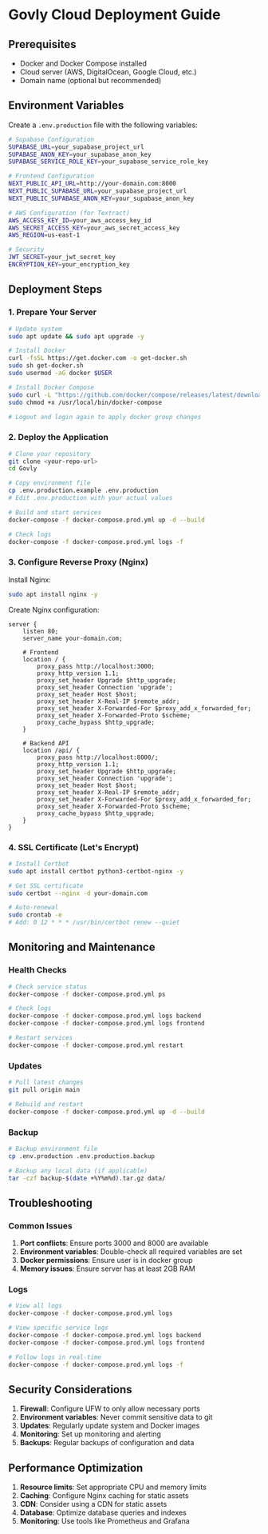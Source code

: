 # Govly Cloud Deployment Guide

## Prerequisites

- Docker and Docker Compose installed
- Cloud server (AWS, DigitalOcean, Google Cloud, etc.)
- Domain name (optional but recommended)

## Environment Variables

Create a `.env.production` file with the following variables:

```bash
# Supabase Configuration
SUPABASE_URL=your_supabase_project_url
SUPABASE_ANON_KEY=your_supabase_anon_key
SUPABASE_SERVICE_ROLE_KEY=your_supabase_service_role_key

# Frontend Configuration
NEXT_PUBLIC_API_URL=http://your-domain.com:8000
NEXT_PUBLIC_SUPABASE_URL=your_supabase_project_url
NEXT_PUBLIC_SUPABASE_ANON_KEY=your_supabase_anon_key

# AWS Configuration (for Textract)
AWS_ACCESS_KEY_ID=your_aws_access_key_id
AWS_SECRET_ACCESS_KEY=your_aws_secret_access_key
AWS_REGION=us-east-1

# Security
JWT_SECRET=your_jwt_secret_key
ENCRYPTION_KEY=your_encryption_key
```

## Deployment Steps

### 1. Prepare Your Server

```bash
# Update system
sudo apt update && sudo apt upgrade -y

# Install Docker
curl -fsSL https://get.docker.com -o get-docker.sh
sudo sh get-docker.sh
sudo usermod -aG docker $USER

# Install Docker Compose
sudo curl -L "https://github.com/docker/compose/releases/latest/download/docker-compose-$(uname -s)-$(uname -m)" -o /usr/local/bin/docker-compose
sudo chmod +x /usr/local/bin/docker-compose

# Logout and login again to apply docker group changes
```

### 2. Deploy the Application

```bash
# Clone your repository
git clone <your-repo-url>
cd Govly

# Copy environment file
cp .env.production.example .env.production
# Edit .env.production with your actual values

# Build and start services
docker-compose -f docker-compose.prod.yml up -d --build

# Check logs
docker-compose -f docker-compose.prod.yml logs -f
```

### 3. Configure Reverse Proxy (Nginx)

Install Nginx:

```bash
sudo apt install nginx -y
```

Create Nginx configuration:

```nginx
server {
    listen 80;
    server_name your-domain.com;

    # Frontend
    location / {
        proxy_pass http://localhost:3000;
        proxy_http_version 1.1;
        proxy_set_header Upgrade $http_upgrade;
        proxy_set_header Connection 'upgrade';
        proxy_set_header Host $host;
        proxy_set_header X-Real-IP $remote_addr;
        proxy_set_header X-Forwarded-For $proxy_add_x_forwarded_for;
        proxy_set_header X-Forwarded-Proto $scheme;
        proxy_cache_bypass $http_upgrade;
    }

    # Backend API
    location /api/ {
        proxy_pass http://localhost:8000/;
        proxy_http_version 1.1;
        proxy_set_header Upgrade $http_upgrade;
        proxy_set_header Connection 'upgrade';
        proxy_set_header Host $host;
        proxy_set_header X-Real-IP $remote_addr;
        proxy_set_header X-Forwarded-For $proxy_add_x_forwarded_for;
        proxy_set_header X-Forwarded-Proto $scheme;
        proxy_cache_bypass $http_upgrade;
    }
}
```

### 4. SSL Certificate (Let's Encrypt)

```bash
# Install Certbot
sudo apt install certbot python3-certbot-nginx -y

# Get SSL certificate
sudo certbot --nginx -d your-domain.com

# Auto-renewal
sudo crontab -e
# Add: 0 12 * * * /usr/bin/certbot renew --quiet
```

## Monitoring and Maintenance

### Health Checks

```bash
# Check service status
docker-compose -f docker-compose.prod.yml ps

# Check logs
docker-compose -f docker-compose.prod.yml logs backend
docker-compose -f docker-compose.prod.yml logs frontend

# Restart services
docker-compose -f docker-compose.prod.yml restart
```

### Updates

```bash
# Pull latest changes
git pull origin main

# Rebuild and restart
docker-compose -f docker-compose.prod.yml up -d --build
```

### Backup

```bash
# Backup environment file
cp .env.production .env.production.backup

# Backup any local data (if applicable)
tar -czf backup-$(date +%Y%m%d).tar.gz data/
```

## Troubleshooting

### Common Issues

1. **Port conflicts**: Ensure ports 3000 and 8000 are available
2. **Environment variables**: Double-check all required variables are set
3. **Docker permissions**: Ensure user is in docker group
4. **Memory issues**: Ensure server has at least 2GB RAM

### Logs

```bash
# View all logs
docker-compose -f docker-compose.prod.yml logs

# View specific service logs
docker-compose -f docker-compose.prod.yml logs backend
docker-compose -f docker-compose.prod.yml logs frontend

# Follow logs in real-time
docker-compose -f docker-compose.prod.yml logs -f
```

## Security Considerations

1. **Firewall**: Configure UFW to only allow necessary ports
2. **Environment variables**: Never commit sensitive data to git
3. **Updates**: Regularly update system and Docker images
4. **Monitoring**: Set up monitoring and alerting
5. **Backups**: Regular backups of configuration and data

## Performance Optimization

1. **Resource limits**: Set appropriate CPU and memory limits
2. **Caching**: Configure Nginx caching for static assets
3. **CDN**: Consider using a CDN for static assets
4. **Database**: Optimize database queries and indexes
5. **Monitoring**: Use tools like Prometheus and Grafana
